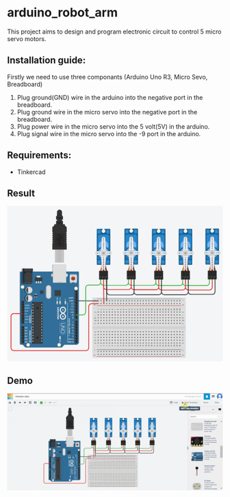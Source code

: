 # arduino_robot_arm
This project aims to design and program electronic circuit to control 5 micro servo motors.

## Installation guide:
  Firstly we need to use three componants (Arduino Uno R3, Micro Sevo, Breadboard) 
  1. Plug ground(GND) wire in the arduino into the negative port in the breadboard.
  2. Plug ground wire in the micro servo into the negative port in the breadboard.
  3. Plug power wire in the micro servo into the 5 volt(5V) in the arduino.
  4. Plug signal wire in the micro servo into the -9 port in the arduino.

## Requirements:
  - Tinkercad

## Result
<img src = 'arduino_robot_arm.png'>

## Demo
<img src = 'Demo.gif'>
